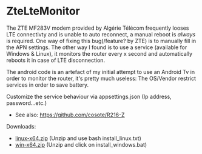 # ZteLteMonitor

The ZTE MF283V modem provided by Algérie Télécom frequently looses LTE connectivty and is unable to auto reconnect, a manual reboot is *always* is required.
One way of fixing this bug(/feature? by ZTE) is to manually fill in the APN settings. The other way I found is to use a service (available for Windows & Linux), it monitors the router every x second and automatically reboots it in case of LTE disconnection.

The android code is an artefact of my initial attempt to use an Android Tv in order to monitor the router, it's pretty much useless: The OS/Vendor restrict services in order to save battery.

Customize the service behaviour via appsettings.json (Ip address, password...etc.)

- See also: https://github.com/cosote/R216-Z

Downloads:
- <a href="https://github.com/sferhah/ZteLteMonitor/releases/download/v1/linux-x64.zip">linux-x64.zip</a> (Unzip and use bash install_linux.txt)
- <a href="https://github.com/sferhah/ZteLteMonitor/releases/download/v1/win-x64.zip">win-x64.zip</a> (Unzip and click on install_windows.bat)

